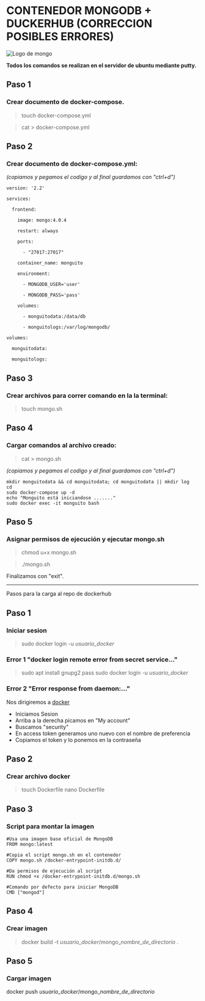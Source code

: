 # CONTENEDOR MONGODB + DUCKERHUB (CORRECCION POSIBLES ERRORES)
![Logo de mongo](https://www.openlogic.com/sites/default/files/image/2021-06/image-blog-openlogic-what-is-mongodb.png)

**Todos los comandos se realizan en el servidor de ubuntu mediante putty.**
## Paso 1 
### Crear documento de docker-compose.
> touch docker-compose.yml

> cat > docker-compose.yml
## Paso 2 
### Crear documento de docker-compose.yml:
*(copiamos y pegamos el codigo y al final guardamos con "ctrl+d")*

    version: '2.2'

    services:
    
      frontend:
  
        image: mongo:4.0.4
        
        restart: always
        
        ports:
        
          - "27017:27017"
        
        container_name: monguito
        
        environment:
        
          - MONGODB_USER='user'
         
          - MONGODB_PASS='pass'
        
        volumes:
        
          - monguitodata:/data/db
          
          - monguitologs:/var/log/mongodb/

    volumes:
    
      monguitodata:
      
      monguitologs:


## Paso 3
### Crear archivos para correr comando en la la terminal:
> touch mongo.sh
## Paso 4
### Cargar comandos al archivo creado:
> cat > mongo.sh

*(copiamos y pegamos el codigo y al final guardamos con "ctrl+d")*

    mkdir monguitodata && cd monguitodata; cd monguitodata || mkdir log
    cd
    sudo docker-compose up -d
    echo "Monguito está iniciandose ......."
    sudo docker exec -it monguito bash

## Paso 5
### Asignar permisos de ejecución y ejecutar mongo.sh
> chmod u+x mongo.sh

> ./mongo.sh 

Finalizamos con "exit".

---------------------------------------------------------------------------------------------------------------------------
Pasos para la carga al repo de dockerhub

## Paso 1
### Iniciar sesion
> sudo docker login -u *usuario_docker*

### Error 1 "docker login remote error from secret service..."

> sudo apt install gnupg2 pass
> sudo docker login -u *usuario_docker*

### Error 2 "Error response from daemon:..."
Nos dirigiremos a [docker](https://hub.docker.com)

* Iniciamos Sesion
* Arriba a la derecha picamos en "My account"
* Buscamos "security"
* En access token generamos uno nuevo con el nombre de preferencia
* Copiamos el token y lo ponemos en la contraseña
## Paso 2
### Crear archivo docker
> touch Dockerfile
> nano Dockerfile
## Paso 3
### Script para montar la imagen
    #Usa una imagen base oficial de MongoDB
    FROM mongo:latest
    
    #Copia el script mongo.sh en el contenedor
    COPY mongo.sh /docker-entrypoint-initdb.d/
    
    #Da permisos de ejecución al script
    RUN chmod +x /docker-entrypoint-initdb.d/mongo.sh
    
    #Comando por defecto para iniciar MongoDB
    CMD ["mongod"]
## Paso 4
 ### Crear imagen
 > docker build -t *usuario_docker*/mongo_*nombre_de_directorio* .

## Paso 5 
 ### Cargar imagen
 docker push *usuario_docker*/mongo_*nombre_de_directorio*
 

